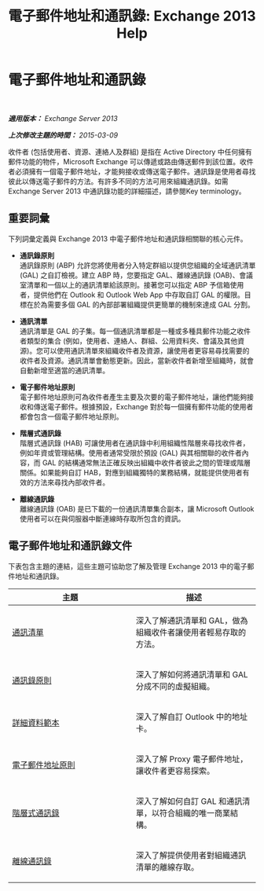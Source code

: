 ﻿---
title: '電子郵件地址和通訊錄: Exchange 2013 Help'
TOCTitle: 電子郵件地址和通訊錄
ms:assetid: b97d0f68-691a-42af-9a6c-4dcc37b28a42
ms:mtpsurl: https://technet.microsoft.com/zh-tw/library/JJ657488(v=EXCHG.150)
ms:contentKeyID: 50474101
ms.date: 05/21/2018
mtps_version: v=EXCHG.150
ms.translationtype: MT
---

# 電子郵件地址和通訊錄

 

_**適用版本：** Exchange Server 2013_

_**上次修改主題的時間：** 2015-03-09_

收件者 (包括使用者、資源、連絡人及群組) 是指在 Active Directory 中任何擁有郵件功能的物件，Microsoft Exchange 可以傳遞或路由傳送郵件到該位置。收件者必須擁有一個電子郵件地址，才能夠接收或傳送電子郵件。通訊錄是使用者尋找彼此以傳送電子郵件的方法。有許多不同的方法可用來組織通訊錄。如需 Exchange Server 2013 中通訊錄功能的詳細描述，請參閱Key terminology。

## 重要詞彙

下列詞彙定義與 Exchange 2013 中電子郵件地址和通訊錄相關聯的核心元件。

  - **通訊錄原則**  
    通訊錄原則 (ABP) 允許您將使用者分入特定群組以提供您組織的全域通訊清單 (GAL) 之自訂檢視。建立 ABP 時，您要指定 GAL、離線通訊錄 (OAB)、會議室清單和一個以上的通訊清單給該原則。接著您可以指定 ABP 予信箱使用者，提供他們在 Outlook 和 Outlook Web App 中存取自訂 GAL 的權限。目標在於為需要多個 GAL 的內部部署組織提供更簡單的機制來達成 GAL 分割。

<!-- end list -->

  - **通訊清單**  
    通訊清單是 GAL 的子集。每一個通訊清單都是一種或多種具郵件功能之收件者類型的集合 (例如，使用者、連絡人、群組、公用資料夾、會議及其他資源)。您可以使用通訊清單來組織收件者及資源，讓使用者更容易尋找需要的收件者及資源。通訊清單會動態更新。因此，當新收件者新增至組織時，就會自動新增至適當的通訊清單。

<!-- end list -->

  - **電子郵件地址原則**  
    電子郵件地址原則可為收件者產生主要及次要的電子郵件地址，讓他們能夠接收和傳送電子郵件。根據預設，Exchange 對於每一個擁有郵件功能的使用者都會包含一個電子郵件地址原則。

<!-- end list -->

  - **階層式通訊錄**  
    階層式通訊錄 (HAB) 可讓使用者在通訊錄中利用組織性階層來尋找收件者，例如年資或管理結構。使用者通常受限於預設 (GAL) 與其相關聯的收件者內容，而 GAL 的結構通常無法正確反映出組織中收件者彼此之間的管理或階層關係。如果能夠自訂 HAB，對應到組織獨特的業務結構，就能提供使用者有效的方法來尋找內部收件者。

<!-- end list -->

  - **離線通訊錄**  
    離線通訊錄 (OAB) 是已下載的一份通訊清單集合副本，讓 Microsoft Outlook 使用者可以在與伺服器中斷連線時存取所包含的資訊。

## 電子郵件地址和通訊錄文件

下表包含主題的連結，這些主題可協助您了解及管理 Exchange 2013 中的電子郵件地址和通訊錄。


<table>
<colgroup>
<col style="width: 50%" />
<col style="width: 50%" />
</colgroup>
<thead>
<tr class="header">
<th>主題</th>
<th>描述</th>
</tr>
</thead>
<tbody>
<tr class="odd">
<td><p><a href="address-lists-exchange-2013-help.md">通訊清單</a></p></td>
<td><p>深入了解通訊清單和 GAL，做為組織收件者讓使用者輕易存取的方法。</p></td>
</tr>
<tr class="even">
<td><p><a href="https://docs.microsoft.com/zh-tw/exchange/address-books/address-book-policies/address-book-policies">通訊錄原則</a></p></td>
<td><p>深入了解如何將通訊清單和 GAL 分成不同的虛擬組織。</p></td>
</tr>
<tr class="odd">
<td><p><a href="details-templates-exchange-2013-help.md">詳細資料範本</a></p></td>
<td><p>深入了解自訂 Outlook 中的地址卡。</p></td>
</tr>
<tr class="even">
<td><p><a href="email-address-policies-exchange-2013-help.md">電子郵件地址原則</a></p></td>
<td><p>深入了解 Proxy 電子郵件地址，讓收件者更容易探索。</p></td>
</tr>
<tr class="odd">
<td><p><a href="https://docs.microsoft.com/zh-tw/exchange/address-books/hierarchical-address-books/hierarchical-address-books">階層式通訊錄</a></p></td>
<td><p>深入了解如何自訂 GAL 和通訊清單，以符合組織的唯一商業結構。</p></td>
</tr>
<tr class="even">
<td><p><a href="offline-address-books-exchange-2013-help.md">離線通訊錄</a></p></td>
<td><p>深入了解提供使用者對組織通訊清單的離線存取。</p></td>
</tr>
</tbody>
</table>

